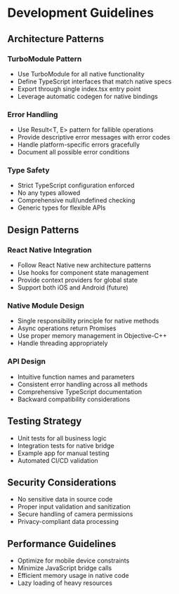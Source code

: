 # Development Guidelines

## Architecture Patterns

### TurboModule Pattern
- Use TurboModule for all native functionality
- Define TypeScript interfaces that match native specs
- Export through single index.tsx entry point
- Leverage automatic codegen for native bindings

### Error Handling
- Use Result<T, E> pattern for fallible operations
- Provide descriptive error messages with error codes
- Handle platform-specific errors gracefully
- Document all possible error conditions

### Type Safety
- Strict TypeScript configuration enforced
- No any types allowed
- Comprehensive null/undefined checking
- Generic types for flexible APIs

## Design Patterns

### React Native Integration
- Follow React Native new architecture patterns
- Use hooks for component state management
- Provide context providers for global state
- Support both iOS and Android (future)

### Native Module Design
- Single responsibility principle for native methods
- Async operations return Promises
- Use proper memory management in Objective-C++
- Handle threading appropriately

### API Design
- Intuitive function names and parameters
- Consistent error handling across all methods
- Comprehensive TypeScript documentation
- Backward compatibility considerations

## Testing Strategy
- Unit tests for all business logic
- Integration tests for native bridge
- Example app for manual testing
- Automated CI/CD validation

## Security Considerations
- No sensitive data in source code
- Proper input validation and sanitization
- Secure handling of camera permissions
- Privacy-compliant data processing

## Performance Guidelines
- Optimize for mobile device constraints
- Minimize JavaScript bridge calls
- Efficient memory usage in native code
- Lazy loading of heavy resources